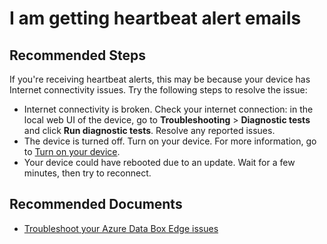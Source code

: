 <properties
  pagetitle="I am getting heartbeat alert emails&#xD;"
  service="microsoft.databoxedge"
  resource="databoxedgedevices"
  ms.author="anbacker"
  selfhelptype="Resource"
  supporttopicids="32745982"
  resourcetags="databoxedge"
  productpesids="16597"
  cloudenvironments="public,fairfax,usnat,ussec,mooncake,blackforest"
  articleid="3201a5e5-95ac-4c18-a810-fa03d9c2ad64"
  ownershipid="StorageMediaEdge_AzureStack_Edge" />
# I am getting heartbeat alert emails

## **Recommended Steps**

If you're receiving heartbeat alerts, this may be because your device has Internet connectivity issues. Try the following steps to resolve the issue:

* Internet connectivity is broken. Check your internet connection: in the local web UI of the device, go to **Troubleshooting** > **Diagnostic tests** and click **Run diagnostic tests**. Resolve any reported issues.
* The device is turned off. Turn on your device. For more information, go to [Turn on your device](https://docs.microsoft.com/azure/databox-online/data-box-edge-deploy-connect-setup-activate#set-up-and-activate-the-physical-device).
* Your device could have rebooted due to an update. Wait for a few minutes, then try to reconnect.

## **Recommended Documents**

* [Troubleshoot your Azure Data Box Edge issues](https://docs.microsoft.com/azure/databox-online/data-box-edge-troubleshoot)
